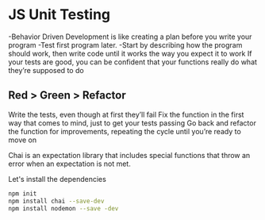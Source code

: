 # JS Unit Testing
-Behavior Driven Development is like creating a plan before you write your program
-Test first program later.
-Start by describing how the program should work, then write code until it works the way you expect it to work
If your tests are good, you can be confident that your functions really do what they’re supposed to do

## Red > Green > Refactor

Write the tests, even though at first they’ll fail 
Fix the function in the first way that comes to mind, just to get your tests passing 
Go back and refactor the function for improvements, repeating the cycle until you’re ready to move on


Chai is an expectation library that includes special functions that throw an error when an expectation is not met.

Let's install the dependencies
```sh
npm init
npm install chai --save-dev
npm install nodemon --save -dev
```
